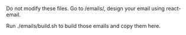 
Do not modify these files. Go to /emails/, design your email using react-email.

Run ./emails/build.sh to build those emails and copy them here.
